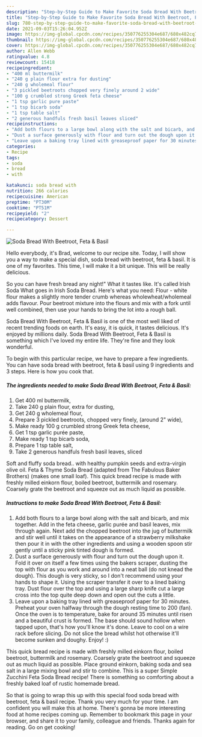 ```yaml
---
description: "Step-by-Step Guide to Make Favorite Soda Bread With Beetroot, Feta &amp;amp; Basil"
title: "Step-by-Step Guide to Make Favorite Soda Bread With Beetroot, Feta &amp;amp; Basil"
slug: 780-step-by-step-guide-to-make-favorite-soda-bread-with-beetroot-feta-and-amp-basil
date: 2021-09-03T15:26:04.952Z
image: https://img-global.cpcdn.com/recipes/350776255304e687/680x482cq70/soda-bread-with-beetroot-feta-basil-recipe-main-photo.jpg
thumbnail: https://img-global.cpcdn.com/recipes/350776255304e687/680x482cq70/soda-bread-with-beetroot-feta-basil-recipe-main-photo.jpg
cover: https://img-global.cpcdn.com/recipes/350776255304e687/680x482cq70/soda-bread-with-beetroot-feta-basil-recipe-main-photo.jpg
author: Allen Webb
ratingvalue: 4.8
reviewcount: 15418
recipeingredient:
- "400 ml buttermilk"
- "240 g plain flour extra for dusting"
- "240 g wholemeal flour"
- "3 pickled beetroots chopped very finely around 2 wide"
- "100 g crumbled strong Greek feta cheese"
- "1 tsp garlic pure paste"
- "1 tsp bicarb soda"
- "1 tsp table salt"
- "2 generous handfuls fresh basil leaves sliced"
recipeinstructions:
- "Add both flours to a large bowl along with the salt and bicarb, and mix together. Add in the feta cheese, garlic purée and basil leaves, mix through again. Next add the chopped beetroot into the jug of buttermilk and stir well until it takes on the appearance of a strawberry milkshake then pour it in with the other ingredients and using a wooden spoon stir gently until a sticky pink tinted dough is formed."
- "Dust a surface generously with flour and turn out the dough upon it. Fold it over on itself a few times using the bakers scraper, dusting the top with flour as you work and around into a neat ball (do not knead the dough). This dough is very sticky, so I don&#39;t recommend using your hands to shape it. Using the scraper transfer it over to a lined baking tray. Dust flour over the top and using a large sharp knife cut a large cross into the top quite deep down and open out the cuts a little."
- "Leave upon a baking tray lined with greaseproof paper for 30 minutes. Preheat your oven halfway through the dough resting time to 200 (fan). Once the oven is to temperature, bake for around 35 minutes until risen and a beautiful crust is formed. The base should sound hollow when tapped upon, that&#39;s how you&#39;ll know it&#39;s done. Leave to cool on a wire rack before slicing. Do not slice the bread whilst hot otherwise it&#39;ll become sunken and doughy. Enjoy! :)"
categories:
- Recipe
tags:
- soda
- bread
- with

katakunci: soda bread with 
nutrition: 266 calories
recipecuisine: American
preptime: "PT30M"
cooktime: "PT51M"
recipeyield: "2"
recipecategory: Dessert

---
```



![Soda Bread With Beetroot, Feta &amp; Basil](https://img-global.cpcdn.com/recipes/350776255304e687/680x482cq70/soda-bread-with-beetroot-feta-basil-recipe-main-photo.jpg)

Hello everybody, it's Brad, welcome to our recipe site. Today, I will show you a way to make a special dish, soda bread with beetroot, feta &amp; basil. It is one of my favorites. This time, I will make it a bit unique. This will be really delicious.

So you can have fresh bread any night!&#34; What it tastes like. It&#39;s called Irish Soda What goes in Irish Soda Bread. Here&#39;s what you need: Flour - white flour makes a slightly more tender crumb whereas wholewheat/wholemeal adds flavour. Pour beetroot mixture into the flours and mix with a fork until well combined, then use your hands to bring the lot into a rough ball.

Soda Bread With Beetroot, Feta &amp; Basil is one of the most well liked of recent trending foods on earth. It's easy, it is quick, it tastes delicious. It's enjoyed by millions daily. Soda Bread With Beetroot, Feta &amp; Basil is something which I've loved my entire life. They're fine and they look wonderful.


To begin with this particular recipe, we have to prepare a few ingredients. You can have soda bread with beetroot, feta &amp; basil using 9 ingredients and 3 steps. Here is how you cook that.

<!--inarticleads1-->

##### The ingredients needed to make Soda Bread With Beetroot, Feta &amp; Basil:

1. Get 400 ml buttermilk,
1. Take 240 g plain flour, extra for dusting,
1. Get 240 g wholemeal flour,
1. Prepare 3 pickled beetroots, chopped very finely, (around 2&#34; wide),
1. Make ready 100 g crumbled strong Greek feta cheese,
1. Get 1 tsp garlic purée paste,
1. Make ready 1 tsp bicarb soda,
1. Prepare 1 tsp table salt,
1. Take 2 generous handfuls fresh basil leaves, sliced


Soft and fluffy soda bread.. with healthy pumpkin seeds and extra-virgin olive oil. Feta &amp; Thyme Soda Bread (adapted from The Fabulous Baker Brothers) (makes one small loaf). This quick bread recipe is made with freshly milled einkorn flour, boiled beetroot, buttermilk and rosemary. Coarsely grate the beetroot and squeeze out as much liquid as possible. 

<!--inarticleads2-->

##### Instructions to make Soda Bread With Beetroot, Feta &amp; Basil:

1. Add both flours to a large bowl along with the salt and bicarb, and mix together. Add in the feta cheese, garlic purée and basil leaves, mix through again. Next add the chopped beetroot into the jug of buttermilk and stir well until it takes on the appearance of a strawberry milkshake then pour it in with the other ingredients and using a wooden spoon stir gently until a sticky pink tinted dough is formed.
1. Dust a surface generously with flour and turn out the dough upon it. Fold it over on itself a few times using the bakers scraper, dusting the top with flour as you work and around into a neat ball (do not knead the dough). This dough is very sticky, so I don&#39;t recommend using your hands to shape it. Using the scraper transfer it over to a lined baking tray. Dust flour over the top and using a large sharp knife cut a large cross into the top quite deep down and open out the cuts a little.
1. Leave upon a baking tray lined with greaseproof paper for 30 minutes. Preheat your oven halfway through the dough resting time to 200 (fan). Once the oven is to temperature, bake for around 35 minutes until risen and a beautiful crust is formed. The base should sound hollow when tapped upon, that&#39;s how you&#39;ll know it&#39;s done. Leave to cool on a wire rack before slicing. Do not slice the bread whilst hot otherwise it&#39;ll become sunken and doughy. Enjoy! :)


This quick bread recipe is made with freshly milled einkorn flour, boiled beetroot, buttermilk and rosemary. Coarsely grate the beetroot and squeeze out as much liquid as possible. Place ground einkorn, baking soda and sea salt in a large mixing bowl and stir to combine. This is a super Simple Zucchini Feta Soda Bread recipe! There is something so comforting about a freshly baked loaf of rustic homemade bread. 

So that is going to wrap this up with this special food soda bread with beetroot, feta &amp; basil recipe. Thank you very much for your time. I am confident you will make this at home. There's gonna be more interesting food at home recipes coming up. Remember to bookmark this page in your browser, and share it to your family, colleague and friends. Thanks again for reading. Go on get cooking!
